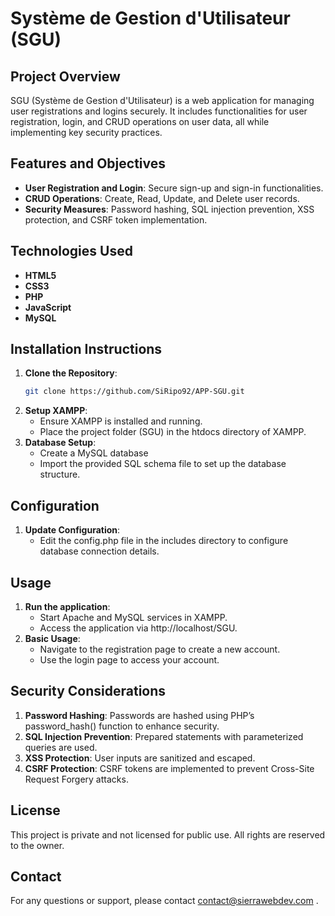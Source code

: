 # Système de Gestion d'Utilisateur (SGU)

## Project Overview

SGU (Système de Gestion d'Utilisateur) is a web application for managing user registrations and logins securely. It includes functionalities for user registration, login, and CRUD operations on user data, all while implementing key security practices.

## Features and Objectives

- **User Registration and Login**: Secure sign-up and sign-in functionalities.
- **CRUD Operations**: Create, Read, Update, and Delete user records.
- **Security Measures**: Password hashing, SQL injection prevention, XSS protection, and CSRF token implementation.

## Technologies Used

- **HTML5**
- **CSS3**
- **PHP**
- **JavaScript**
- **MySQL**

## Installation Instructions

1. **Clone the Repository**:
   ```bash
   git clone https://github.com/SiRipo92/APP-SGU.git
2. **Setup XAMPP**:
    - Ensure XAMPP is installed and running.
    - Place the project folder (SGU) in the htdocs directory of XAMPP.
3. **Database Setup**:
    - Create a MySQL database
    - Import the provided SQL schema file to set up the database structure.

## Configuration

1. **Update Configuration**:
    - Edit the config.php file in the includes directory to configure database connection details.

## Usage

1. **Run the application**:
    - Start Apache and MySQL services in XAMPP.
    - Access the application via http://localhost/SGU.
2. **Basic Usage**:
    - Navigate to the registration page to create a new account.
    - Use the login page to access your account.


## Security Considerations
 1) **Password Hashing**: Passwords are hashed using PHP’s password_hash() function to enhance security.
 2) **SQL Injection Prevention**: Prepared statements with parameterized queries are used.
 3) **XSS Protection**: User inputs are sanitized and escaped.
 4) **CSRF Protection**: CSRF tokens are implemented to prevent Cross-Site Request Forgery attacks.

## License

This project is private and not licensed for public use. All rights are reserved to the owner.

## Contact
For any questions or support, please contact contact@sierrawebdev.com .